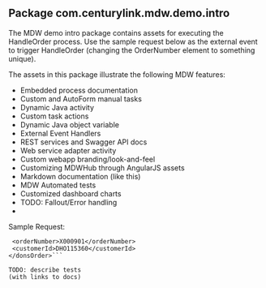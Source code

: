 ## Package com.centurylink.mdw.demo.intro

The MDW demo intro package contains assets for executing the HandleOrder process.
Use the sample request below as the external event to trigger HandleOrder 
(changing the OrderNumber element to something unique).

The assets in this package illustrate the following MDW features:
 - Embedded process documentation
 - Custom and AutoForm manual tasks
 - Dynamic Java activity
 - Custom task actions
 - Dynamic Java object variable
 - External Event Handlers
 - REST services and Swagger API docs
 - Web service adapter activity
 - Custom webapp branding/look-and-feel
 - Customizing MDWHub through AngularJS assets
 - Markdown documentation (like this)
 - MDW Automated tests
 - Customized dashboard charts
 - TODO: Fallout/Error handling
 - 
 
 Sample Request:
 ```<donsOrder>
  <orderNumber>X000901</orderNumber>
  <customerId>DHO115360</customerId>
</donsOrder>```

TODO: describe tests
(with links to docs)
